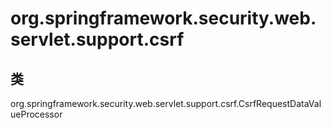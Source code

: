 # org.springframework.security.web.servlet.support.csrf

## 类

org.springframework.security.web.servlet.support.csrf.CsrfRequestDataValueProcessor




